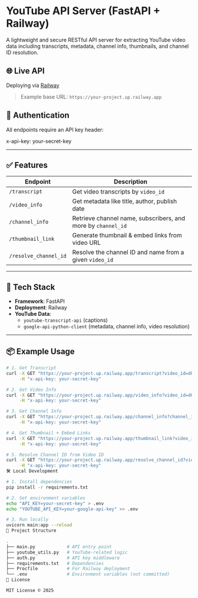 # YouTube API Server (FastAPI + Railway)

A lightweight and secure RESTful API server for extracting YouTube video data including transcripts, metadata, channel info, thumbnails, and channel ID resolution.

## 🌐 Live API
Deploying via [Railway](https://railway.app)

> Example base URL: `https://your-project.up.railway.app`

## 🔐 Authentication
All endpoints require an API key header:

x-api-key: your-secret-key


---

## ✅ Features

| Endpoint               | Description                                               |
|------------------------|-----------------------------------------------------------|
| `/transcript`          | Get video transcripts by `video_id`                      |
| `/video_info`          | Get metadata like title, author, publish date            |
| `/channel_info`        | Retrieve channel name, subscribers, and more by `channel_id` |
| `/thumbnail_link`      | Generate thumbnail & embed links from video URL          |
| `/resolve_channel_id`  | Resolve the channel ID and name from a given `video_id`  |

---

## 🚀 Tech Stack

- **Framework**: FastAPI
- **Deployment**: Railway
- **YouTube Data**:
  - `youtube-transcript-api` (captions)
  - `google-api-python-client` (metadata, channel info, video resolution)

---

## 📦 Example Usage

```bash
# 1. Get Transcript
curl -X GET "https://your-project.up.railway.app/transcript?video_id=dQw4w9WgXcQ" \
     -H "x-api-key: your-secret-key"

# 2. Get Video Info
curl -X GET "https://your-project.up.railway.app/video_info?video_id=dQw4w9WgXcQ" \
     -H "x-api-key: your-secret-key"

# 3. Get Channel Info
curl -X GET "https://your-project.up.railway.app/channel_info?channel_id=UC_x5XG1OV2P6uZZ5FSM9Ttw" \
     -H "x-api-key: your-secret-key"

# 4. Get Thumbnail + Embed Links
curl -X GET "https://your-project.up.railway.app/thumbnail_link?video_id=dQw4w9WgXcQ" \
     -H "x-api-key: your-secret-key"

# 5. Resolve Channel ID from Video ID
curl -X GET "https://your-project.up.railway.app/resolve_channel_id?video_id=dQw4w9WgXcQ" \
     -H "x-api-key: your-secret-key"
🛠️ Local Development

# 1. Install dependencies
pip install -r requirements.txt

# 2. Set environment variables
echo "API_KEY=your-secret-key" > .env
echo "YOUTUBE_API_KEY=your-google-api-key" >> .env

# 3. Run locally
uvicorn main:app --reload
📁 Project Structure

.
├── main.py            # API entry point
├── youtube_utils.py   # YouTube-related logic
├── auth.py            # API key middleware
├── requirements.txt   # Dependencies
├── Procfile           # For Railway deployment
└── .env               # Environment variables (not committed)
📄 License

MIT License © 2025
